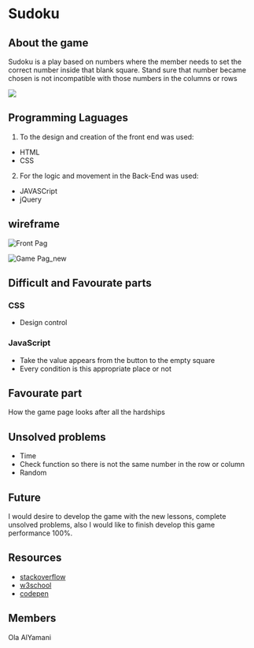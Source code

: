 # Sudoku
## About the game
Sudoku is a play based on numbers where the member needs to set the correct number inside that blank square.
Stand sure that number became chosen is not incompatible with those numbers in the columns or rows

![](https://gmpuzzles.com/images/blog/GM-Sudoku2.png
)

## Programming Laguages
1. To the design and creation of the front end was used:
- HTML
- CSS
2. For the logic and movement in the Back-End was used:
- JAVASCript
- jQuery
## wireframe

![Front Pag](https://media.git.generalassemb.ly/user/26796/files/d5803f00-658c-11ea-928f-8181955755ca)

![Game Pag_new](https://media.git.generalassemb.ly/user/26796/files/9cfcc800-7f73-11ea-9e78-f10b62f0753c)

## Difficult and Favourate parts

### CSS
- Design control
### JavaScript
- Take the value appears from the button to the empty square
- Every condition is this appropriate place or not

##  Favourate part
How the game page looks after all the hardships

## Unsolved problems
- Time
- Check function so there is not the same number in the row or column
- Random

## Future
I would desire to develop the game with the new lessons, complete unsolved problems, also I would like to finish develop this game performance 100%.

## Resources
- [stackoverflow](https://stackoverflow.com/)
- [w3school](https://www.w3schools.com/js/default.asp)
- [codepen](https://codepen.io/)

## Members
 Ola AlYamani

